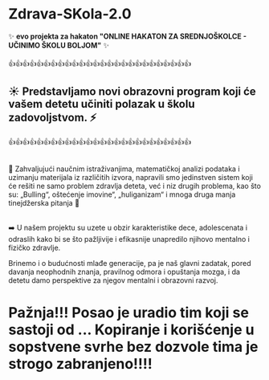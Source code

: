 # Zdrava-SKola-2.0

✨ **evo projekta za hakaton "ONLINE HAKATON ZA SREDNJOŠKOLCE - UČINIMO ŠKOLU BOLJOM"** ✨
</br>
</br>
👍👍👍👍👍👍👍👍👍👍👍👍👍👍👍👍👍👍👍👍👍👍👍👍👍👍

## ☀️ **Predstavljamo novi obrazovni program koji će vašem detetu učiniti polazak u školu zadovoljstvom.** ⚡
👍👍👍👍👍👍👍👍👍👍👍👍👍👍👍👍👍👍👍👍👍👍👍👍👍👍
</br>
</br>

📗
Zahvaljujući naučnim istraživanjima, matematičkoj analizi podataka i uzimanju materijala iz različitih izvora, napravili smo jedinstven sistem koji će rešiti ne samo problem zdravlja deteta, već i niz drugih problema, kao što su: „Bulling“, oštećenje imovine“, „huliganizam“ i mnoga druga manja tinejdžerska pitanja 📗
</br>
</br>


➡️ U našem projektu su uzete u obzir karakteristike dece, adolescenata i odraslih kako bi se što pažljivije i efikasnije unapredilo njihovo mentalno i fizičko zdravlje.

Brinemo i o budućnosti mlađe generacije, pa je naš glavni zadatak, pored davanja neophodnih znanja, pravilnog odmora i opuštanja mozga, i da detetu damo perspektive za njegov mentalni i obrazovni razvoj.


# **Pažnja!!! Posao je uradio tim koji se sastoji od ... Kopiranje i korišćenje u sopstvene svrhe bez dozvole tima je strogo zabranjeno!!!!**